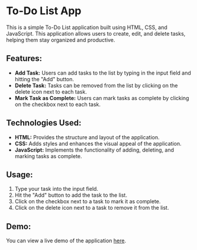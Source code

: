 # To-Do List App

This is a simple To-Do List application built using HTML, CSS, and JavaScript. This application allows users to create, edit, and delete tasks, helping them stay organized and productive.

## Features:
- **Add Task:** Users can add tasks to the list by typing in the input field and hitting the "Add" button.
- **Delete Task:** Tasks can be removed from the list by clicking on the delete icon next to each task.
- **Mark Task as Complete:** Users can mark tasks as complete by clicking on the checkbox next to each task.

## Technologies Used:
- **HTML:** Provides the structure and layout of the application.
- **CSS:** Adds styles and enhances the visual appeal of the application.
- **JavaScript:** Implements the functionality of adding, deleting, and marking tasks as complete.

## Usage:
1. Type your task into the input field.
2. Hit the "Add" button to add the task to the list.
3. Click on the checkbox next to a task to mark it as complete.
4. Click on the delete icon next to a task to remove it from the list.

## Demo:
You can view a live demo of the application [here](https://swati-204.github.io/To-do-list-app).

